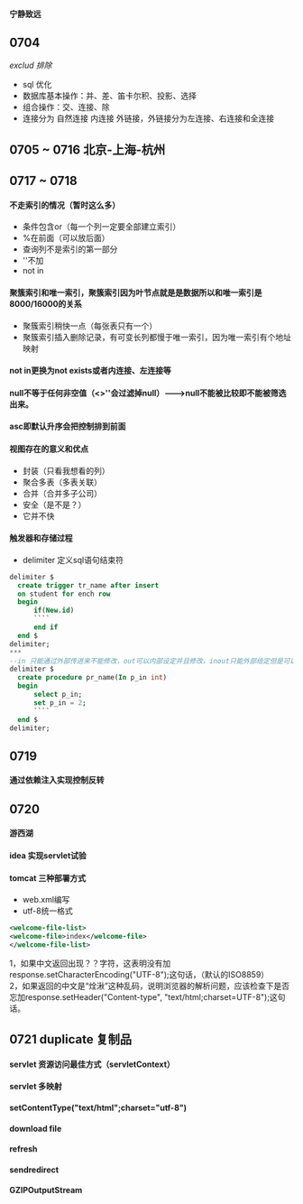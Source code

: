 #### 宁静致远
## 0704
*exclud 排除*
* sql 优化
* 数据库基本操作：并、差、笛卡尔积、投影、选择
* 组合操作：交、连接、除
* 连接分为 自然连接 内连接 外链接，外链接分为左连接、右连接和全连接
## 0705 ~ 0716 北京-上海-杭州
## 0717 ~ 0718
#### 不走索引的情况（暂时这么多）
* 条件包含or（每一个列一定要全部建立索引）
* %在前面（可以放后面）
* 查询列不是索引的第一部分
* ''不加
* not in
#### 聚簇索引和唯一索引，聚簇索引因为叶节点就是是数据所以和唯一索引是8000/16000的关系  
* 聚簇索引稍快一点（每张表只有一个）
* 聚簇索引插入删除记录，有可变长列都慢于唯一索引，因为唯一索引有个地址映射
#### not in更换为not exists或者内连接、左连接等
#### null不等于任何非空值（<>''会过滤掉null）--->null不能被比较即不能被筛选出来。
#### asc即默认升序会把控制排到前面
#### 视图存在的意义和优点
* 封装（只看我想看的列）
* 聚合多表（多表关联）
* 合并（合并多子公司）
* 安全（是不是？）
* 它并不快
#### 触发器和存储过程
* delimiter 定义sql语句结束符
```` sql
delimiter $
  create trigger tr_name after insert
  on student for ench row
  begin
      if(New.id)
      ````
      end if
  end $    
delimiter;
***
--in 只能通过外部传进来不能修改，out可以内部设定并且修改，inout只能外部给定但是可以修改
delimiter $
  create procedure pr_name(In p_in int)
  begin
      select p_in;
      set p_in = 2;
      ````
  end $
delimiter;
````
## 0719 
#### 通过依赖注入实现控制反转
## 0720 
#### 游西湖
#### idea 实现servlet试验
#### tomcat 三种部署方式
* web.xml编写
* utf-8统一格式
```` xml
<welcome-file-list>
<welcome-file>index</welcome-file>
</welcome-file-list>
````
1，如果中文返回出现？？字符，这表明没有加response.setCharacterEncoding("UTF-8");这句话，（默认的ISO8859）  
2，如果返回的中文是“烇湫”这种乱码，说明浏览器的解析问题，应该检查下是否忘加response.setHeader("Content-type", "text/html;charset=UTF-8");这句话。
## 0721 duplicate 复制品
#### servlet 资源访问最佳方式（servletContext）
#### servlet 多映射
#### setContentType("text/html";charset="utf-8")
#### download file
#### refresh
#### sendredirect
#### GZIPOutputStream
